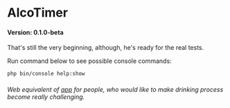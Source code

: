 # AlcoTimer
#### Version: 0.1.0-beta

That's still the very beginning, although, he's ready for the real tests.

Run command below to see possible console commands:
```bash
php bin/console help:show
```

###### Web equivalent of [app](https://bitbucket.org/vchychuzhko/alcotimer) for people, who would like to make drinking process become really challenging.

<!--
@TODO:
- Work on correct logging with stack trace
- Implement xml-template system
-->
